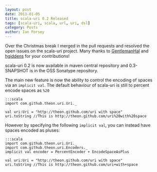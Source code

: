 ```yaml
---
layout: post
date: 2013-01-05
title: scala-uri 0.2 Released
tags: [scala-uri, scala, url, uri, dsl]
category: Posts
author: Ian Forsey
---
```


Over the Christmas break I merged in the pull requests and resolved the open issues on the scala-uri project. Many thanks to [GentlemanHal](https://github.com/GentlemanHal) and [hgiddens](https://github.com/hgiddens) for your contributions!

scala-uri 0.2 is now available in maven central repository and 0.3-SNAPSHOT is in the OSS Sonatype repository.

The main new feature is now the ability to control the encoding of spaces via an `implicit val`. The default behaviour of scala-uri is still to percent encode spaces as `%20`

    :::scala
    import com.github.theon.uri.Uri._

    val uri:Uri = "http://theon.github.com/uri with space"
    uri.toString //This is http://theon.github.com/uri%20with%20space

However by specifying the following `implicit val`, you can instead have spaces encoded as pluses:

    :::scala
    import com.github.theon.uri.Uri._
    import com.github.theon.uri.Encoders._
    implicit val encoder = PercentEncoder + EncodeSpaceAsPlus

    val uri:Uri = "http://theon.github.com/uri with space"
    uri.toString //This is http://theon.github.com/uri+with+space